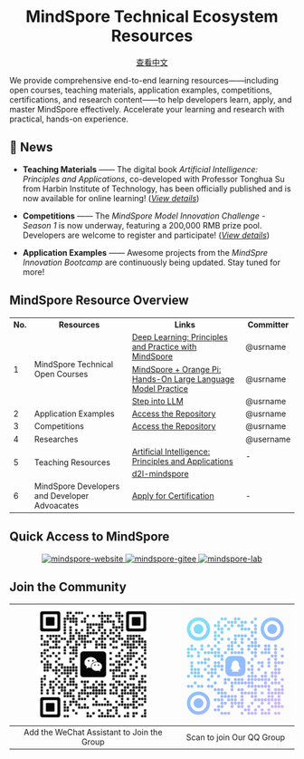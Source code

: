 <div align=center>
  <h1>MindSpore Technical Ecosystem Resources</h1>
  <p><a href="./README_ZH.md">查看中文</a></p>
</div>

<p>We provide comprehensive end-to-end learning resources——including open courses, teaching materials, application examples, competitions, certifications, and research content——to help developers learn, apply, and master MindSpore effectively. Accelerate your learning and research with practical, hands-on experience.</p>

## 📢 News

- **Teaching Materials** —— The digital book *Artificial Intelligence: Principles and Applications*, co-developed with Professor Tonghua Su from Harbin Institute of Technology, has been officially published and is now available for online learning! ([*View details*](https://e.huawei.com/cn/talent/outPage/#/sxz-course/home?courseId=K--4yKm9T9VTCjwXOw5VyL66JpI))
- **Competitions** —— The *MindSpore Model Innovation Challenge - Season 1* is now underway, featuring a 200,000 RMB prize pool. Developers are welcome to register and participate! ([*View details*](https://www.hiascend.com/developer/contests/details/21ffd6733ab54dc4b6b686a242c5d586?module=0d9953a460e14a70be89dd6f3637f487))

- **Application Examples** —— Awesome projects from the *MindSpre Innovation Bootcamp* are continuously being updated. Stay tuned for more!

## MindSpore Resource Overview

<table>
    <tr>
        <th>No.</th>
        <th>Resources</th>
        <th>Links</th>
        <th>Committer</th>
    </tr>
    <tr>
        <td rowspan="3">1</td>
        <td rowspan="3">MindSpore Technical Open Courses</td>
        <td><a href="">Deep Learning: Principles and Practice with MindSpore</a></td>
        <td>@usrname</td>
    </tr>
    <tr>
        <td><a href="https://github.com/mindspore-courses/orange-pi-mindspore">MindSpore + Orange Pi: Hands-On Large Language Model Practice</a></td>
        <td>@usrname</td>
    </tr>
    <tr>
        <td><a href="https://github.com/mindspore-courses/step_into_llm">Step into LLM</a></td>
        <td>@usrname</td>
    </tr>
    <tr>
        <td>2</td>
        <td>Application Examples</td>
        <td><a href="https://github.com/mindspore-courses/applications">Access the Repository</a></td>
        <td>@usrname</td>
    </tr>
    <tr>
        <td>3</td>
        <td>Competitions</td>
        <td><a href="https://github.com/mindspore-courses/competition">Access the Repository</a></td>
        <td>@usrname</td>
    </tr>
    <tr>
        <td>4</td>
        <td>Researches</td>
        <td></td>
        <td>@username</td>
    </tr>
    <tr>
        <td rowspan="2">5</td>
        <td rowspan="2">Teaching Resources</td>
        <td><a href="https://e.huawei.com/cn/talent/outPage/#/sxz-course/home?courseId=K--4yKm9T9VTCjwXOw5VyL66JpI">Artificial Intelligence: Principles and Applications</a></td>
        <td>-</td>
    </tr>
    <tr>
        <td><a href="https://github.com/mindspore-courses/d2l-mindspore">d2l-mindspore</a></td>
    </tr>
    <tr>
        <td>6</td>
        <td>MindSpore Developers and Developer Advoacates</td>
        <td><a href="https://www.mindspore.cn/developers/en">Apply for Certification</a></td>
        <td>-</td>
    </tr>

</table>


## Quick Access to MindSpore

<div align=center>
  <a href="https://www.mindspore.cn/">
    <img alt="mindspore-website" src="https://github.com/mindspore-courses/.github/blob/master/profile/mindspore-website.png" width="27%">
  </a>
  <a href="https://gitee.com/mindspore">
    <img alt="mindspore-gitee" src="https://github.com/mindspore-courses/.github/blob/master/profile/mindspore-gitee.png" width="30%">
  </a>
  <a href="https://github.com/mindspore-lab">
    <img alt="mindspore-lab" src="https://github.com/mindspore-courses/.github/blob/master/profile/mindspore-lab.png" width="30%">
  </a>
</div>

## Join the Community
<div align="center">

| <img alt="wechat-assistant" src="./images/wechat_assistant.png" width="200px">| <img alt="qq-group-chat" src="./images/qq_group_chat.png" width="200px"> |
| :-----------------------: | :-----------------------: |
| Add the WeChat Assistant to Join the Group | Scan to join Our QQ Group |

</div>